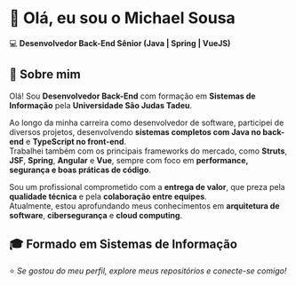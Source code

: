 # 👋 Olá, eu sou o Michael Sousa

💻 **Desenvolvedor Back-End Sênior (Java | Spring | VueJS)**  

## 💬 Sobre mim

Olá! Sou **Desenvolvedor Back-End** com formação em **Sistemas de Informação** pela **Universidade São Judas Tadeu**.  

Ao longo da minha carreira como desenvolvedor de software, participei de diversos projetos, desenvolvendo **sistemas completos com Java no back-end** e **TypeScript no front-end**.  
Trabalhei também com os principais frameworks do mercado, como **Struts**, **JSF**, **Spring**, **Angular** e **Vue**, sempre com foco em **performance, segurança e boas práticas de código**.  

Sou um profissional comprometido com a **entrega de valor**, que preza pela **qualidade técnica** e pela **colaboração entre equipes**.  
Atualmente, estou aprofundando meus conhecimentos em **arquitetura de software**, **cibersegurança** e **cloud computing**.  

## 🎓 **Formado em Sistemas de Informação** 

⭐ *Se gostou do meu perfil, explore meus repositórios e conecte-se comigo!*
